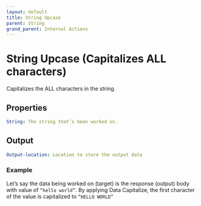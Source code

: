 ```yaml
---
layout: default
title: String Upcase
parent: String
grand_parent: Internal Actions
---
```

# String Upcase (Capitalizes ALL characters)
Capitalizes the ALL characters in the string.

## Properties
```yaml
String: The string that’s been worked on.
```

## Output
```yaml
Output-location: Location to store the output data
```

### Example
Let’s say the data being worked on (target) is the response (output) body with value of `“hello world”`.  By applying Data Capitalize, the first character of the value is capitalized to `“HELLO WORLD”`
